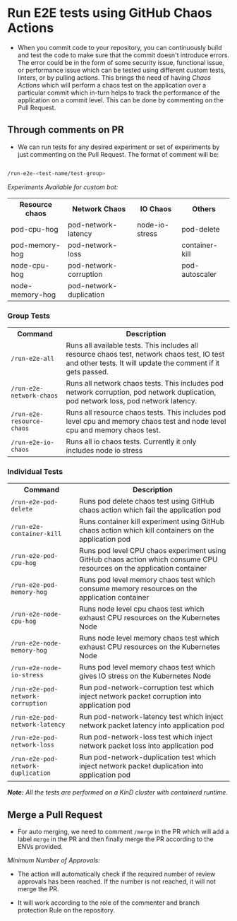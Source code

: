 # Run E2E tests using GitHub Chaos Actions 

- When you commit code to your repository, you can continuously build and test the code to make sure that the commit doesn't introduce errors. The error could be in the form of some security issue, functional issue, or performance issue which can be tested using different custom tests, linters, or by pulling actions. This brings the need of having *Chaos Actions* which will perform a chaos test on the application over a particular commit which in-turn helps to track the performance of the application on a commit level. This can be done by commenting on the Pull Request. 

## Through comments on PR

- We can run tests for any desired experiment or set of experiments by just commenting on the Pull Request. The format of comment will be:

```bash

/run-e2e-<test-name/test-group>

```

_Experiments Available for custom bot:_

<table style="width:100%">
  <tr>
    <th>Resource chaos</th>
    <th>Network Chaos</th>
    <th>IO Chaos</th>
    <th>Others</th>    
  </tr>
  <tr>
    <td>pod-cpu-hog</td>
    <td>pod-network-latency</td>
    <td>node-io-stress</td>
    <td>pod-delete</td>    
  </tr>
  <tr>
    <td>pod-memory-hog</td>
    <td>pod-network-loss</td>
    <td></td>
    <td>container-kill</td>    
  </tr>
  <tr>
    <td>node-cpu-hog</td>
    <td>pod-network-corruption</td>
    <td></td>
    <td>pod-autoscaler</td>    
  </tr>
  <tr>
    <td>node-memory-hog</td>
    <td>pod-network-duplication</td>
    <td></td>
    <td></td>    
  </tr>  
</table>

### Group Tests

<table style="width:100%">
  <tr>
    <th>Command</th>
    <th>Description</th>
  </tr>
  <tr>
    <td><code>/run-e2e-all</code></td>
    <td>Runs all available tests. This includes all resource chaos test, network chaos test, IO test and other tests. It will update the comment if it gets passed.</td>
  </tr>
  <tr>
    <td><code>/run-e2e-network-chaos</code></td>
    <td>Runs all network chaos tests. This includes pod network corruption, pod network duplication, pod network loss, pod network latency.</td>
  </tr> 
  <tr>
    <td><code>/run-e2e-resource-chaos</code></td>
    <td>Runs all resource chaos tests. This includes pod level cpu and memory chaos test and node level cpu and memory chaos test.</td>
  </tr>   
  <tr>
    <td><code>/run-e2e-io-chaos</code></td>
    <td>Runs all io chaos tests. Currently it only includes node io stress</td>
  </tr>   
</table>

### Individual Tests

<table style="width:100%">
  <tr>
    <th>Command</th>
    <th>Description</th>
  </tr>
   <tr>
    <td><code>/run-e2e-pod-delete</code></td>
    <td>Runs pod delete chaos test using GitHub chaos action which fail the application pod</td>
  </tr>
   <tr>
    <td><code>/run-e2e-container-kill</code></td>
    <td>Runs container kill experiment using GitHub chaos action which kill containers on the application pod</td>
  </tr> 
   <tr>
    <td><code>/run-e2e-pod-cpu-hog</code></td>
    <td>Runs pod level CPU chaos experiment using GitHub chaos action which consume CPU resources on the application container</td>
  </tr>   
  <tr>
    <td><code>/run-e2e-pod-memory-hog</code></td>
    <td>Runs pod level memory chaos test which consume memory resources on the application container</td>
  </tr>   
  <tr>
    <td><code>/run-e2e-node-cpu-hog</code></td>
    <td>Runs node level cpu chaos test which exhaust CPU resources on the Kubernetes Node </td>
  </tr>   
  <tr>
    <td><code>/run-e2e-node-memory-hog</code></td>
    <td>Runs node level memory chaos test which exhaust CPU resources on the Kubernetes Node</td>
  </tr>  
  <tr>
    <td><code>/run-e2e-node-io-stress</code></td>
    <td>Runs pod level memory chaos test which gives IO stress on the Kubernetes Node </td>
  </tr>

  <tr>
    <td><code>/run-e2e-pod-network-corruption<code></td>
    <td>Run pod-network-corruption test which inject network packet corruption into application pod</td>
  </tr>
  <tr>
    <td><code>/run-e2e-pod-network-latency</code></td>
    <td>Run pod-network-latency test which inject network packet latency into application pod </td>
  </tr>
   <tr>
    <td><code>/run-e2e-pod-network-loss</code></td>
    <td>Run pod-network-loss test which inject network packet loss into application pod </td>
  </tr>
  <tr>
    <td><code>/run-e2e-pod-network-duplication</code></td>
    <td>Run pod-network-duplication test which inject network packet duplication into application pod </td>
  </tr>

</table>


***Note:*** *All the tests are performed on a KinD cluster with containerd runtime.*

## Merge a Pull Request

- For auto merging, we need to comment `/merge` in the PR which will add a label  `merge` in the PR and then finally merge the PR according to the ENVs provided.

_Minimum Number of Approvals:_

- The action will automatically check if the required number of review approvals has been reached. If the number is not reached, it will not merge the PR.

- It will work according to the role of the commenter and branch protection Rule on the repository.
